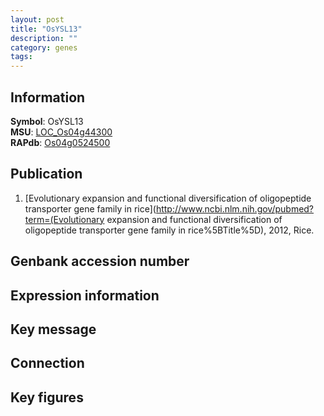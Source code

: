 ```yaml
---
layout: post
title: "OsYSL13"
description: ""
category: genes
tags: 
---
```


## Information
__Symbol__: OsYSL13  
__MSU__: [LOC_Os04g44300](http://rice.plantbiology.msu.edu/cgi-bin/ORF_infopage.cgi?orf=LOC_Os04g44300)  
__RAPdb__: [Os04g0524500](http://rapdb.dna.affrc.go.jp/viewer/gbrowse_details/irgsp1?name=Os04g0524500)  

## Publication
1. [Evolutionary expansion and functional diversification of oligopeptide transporter gene family in rice](http://www.ncbi.nlm.nih.gov/pubmed?term=(Evolutionary expansion and functional diversification of oligopeptide transporter gene family in rice%5BTitle%5D), 2012, Rice.

## Genbank accession number

## Expression information

## Key message

## Connection

## Key figures


